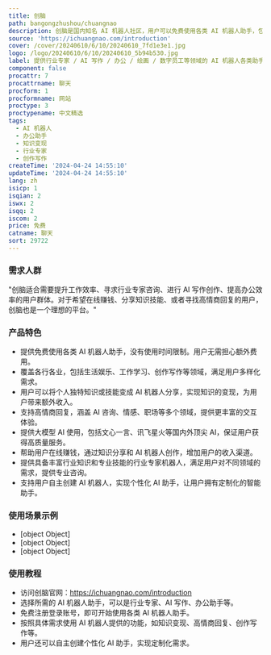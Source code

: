 ```yaml
---
title: 创脑
path: bangongzhushou/chuangnao
description: 创脑是国内知名 AI 机器人社区，用户可以免费使用各类 AI 机器人助手，包括行业专家、AI 写作、办公助手等，帮助提升工作效率和生活便利。
source: 'https://ichuangnao.com/introduction'
cover: /cover/20240610/6/10/20240610_7fd1e3e1.jpg
logo: /logo/20240610/6/10/20240610_5b94b530.jpg
label: 提供行业专家 / AI 写作 / 办公 / 绘画 / 数字员工等领域的 AI 机器人各类助手，是提升工作效率、生活便利的 AI 全能工具库。
component: false
procattr: 7
procattrname: 聊天
procform: 1
procformname: 网站
proctype: 3
proctypename: 中文精选
tags:
  - AI 机器人
  - 办公助手
  - 知识变现
  - 行业专家
  - 创作写作
createTime: '2024-04-24 14:55:10'
updateTime: '2024-04-24 14:55:10'
lang: zh
isicp: 1
isqian: 2
iswx: 2
isqq: 2
iscom: 2
price: 免费
catname: 聊天
sort: 29722
---
```




### 需求人群
"创脑适合需要提升工作效率、寻求行业专家咨询、进行 AI 写作创作、提高办公效率的用户群体。对于希望在线赚钱、分享知识技能、或者寻找高情商回复的用户，创脑也是一个理想的平台。"

### 产品特色
* 提供免费使用各类 AI 机器人助手，没有使用时间限制。用户无需担心额外费用。
* 覆盖各行各业，包括生活娱乐、工作学习、创作写作等领域，满足用户多样化需求。
* 用户可以将个人独特知识或技能变成 AI 机器人分享，实现知识的变现，为用户带来额外收入。
* 支持高情商回复，涵盖 AI 咨询、情感、职场等多个领域，提供更丰富的交互体验。
* 提供大模型 AI 使用，包括文心一言、讯飞星火等国内外顶尖 AI，保证用户获得高质量服务。
* 帮助用户在线赚钱，通过知识分享和 AI 机器人创作，增加用户的收入渠道。
* 提供具备丰富行业知识和专业技能的行业专家机器人，满足用户对不同领域的需求，提供专业咨询。
* 支持用户自主创建 AI 机器人，实现个性化 AI 助手，让用户拥有定制化的智能助手。

### 使用场景示例
* [object Object]
* [object Object]
* [object Object]

### 使用教程
* 访问创脑官网：https://ichuangnao.com/introduction
* 选择所需的 AI 机器人助手，可以是行业专家、AI 写作、办公助手等。
* 免费注册登录账号，即可开始使用各类 AI 机器人助手。
* 按照具体需求使用 AI 机器人提供的功能，如知识变现、高情商回复、创作写作等。
* 用户还可以自主创建个性化 AI 助手，实现定制化需求。

  
